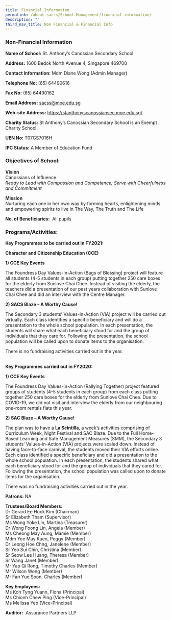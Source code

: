 ```yaml
---
title: Financial Information
permalink: /about-sacss/School-Management/financial-information/
description: ""
third_nav_title: Non Financial & Financial Info
---
```

### Non-Financial Information

**Name of School:**&nbsp;St. Anthony’s Canossian Secondary School

**Address:**&nbsp;1600 Bedok North Avenue 4, Singapore 469700

**Contact Information:**&nbsp;Mdm Diane Wong (Admin Manager)

**Telephone No:**&nbsp;(65)&nbsp;64490616

**Fax No:**&nbsp;(65) 64490162

**Email Address:**&nbsp;[sacss@moe.edu.sg](mailto:sacss@moe.edu.sg)

**Web-site Address:**&nbsp;<a href="https://stanthonyscanossiansec.moe.edu.sg/" target="_blank">https://stanthonyscanossiansec.moe.edu.sg/</a>

**Charity Status:**&nbsp;St Anthony’s Canossian Secondary School is an&nbsp;Exempt Charity School.

**UEN No:**&nbsp;T07GS7016H

**IPC Status:**&nbsp;A Member of Education Fund

### Objectives of School:

**Vision**  
Canossians of Influence  
_Ready to Lead with Compassion and Competence; Serve with Cheerfulness and Commitment_

**Mission**  
Nurturing each one in her own way by forming hearts, enlightening minds and empowering spirits to live in The Way, The Truth and The Life

**No. of Beneficiaries:**&nbsp;&nbsp;All pupils&nbsp;

### Programs/Activities:

**Key Programmes to be carried out in FY2021:**

**Character and Citizenship Education (CCE)**

**1) CCE Key Events**

The Foundress Day Values-in-Action (Bags of Blessing) project will feature all students (4-5 students in each group) putting together 250 care boxes for the elderly from Sunlove Chai Chee. Instead of visiting the elderly, the teachers did a presentation of our past years collaboration with Sunlove Chai Chee and did an interview with the Centre Manager.&nbsp;

**2) SACS Blaze – A Worthy Cause!**

The Secondary 3 students’ Values-in-Action (VIA) project will&nbsp;be carried out virtually. Each class identifies a specific&nbsp;beneficiary and will do a presentation to the whole school population. In each presentation, the students will share what each beneficiary stood for and the group of individuals that they care for. Following the presentation, the school population will be called upon to donate items to the organisation.

There is no fundraising activities carried out in the year.  
&nbsp;

**Key Programmes carried out in FY2020:**

**1) CCE Key Events**

The Foundress Day Values-in-Action (Rallying Together) project featured groups of students (4-5 students in each group) from each class putting together 250 care boxes for the elderly from Sunlove Chai Chee. Due to COVID-19, we did not visit and interview the elderly from our neighbouring one-room rentals flats this year.

**2) SAC Blaze – A Worthy Cause!**

The plan was to have a&nbsp;**La Scintilla**, a week’s activities comprising of Curriculum Week, Night Festival and SAC Blaze. Due to the Full Home-Based Learning and Safe Management Measures (SMM), the Secondary 3 students’ Values-in-Action (VIA) projects were scaled down. Instead of having face-to-face carnival, the students moved their VIA efforts online. Each class identified a specific beneficiary and did a presentation to the whole school population. In each presentation, the students shared what each beneficiary stood for and the group of individuals that they cared for. Following the presentation, the school population was called upon to donate items for the organisation.&nbsp;

There was no fundraising activities carried out in the year.

**Patrons:**&nbsp;NA

**Trustees/Board Members:**  
Dr Gerard Ee Hock Kim (Chairman)  
Sr Elizabeth Tham (Supervisor)  
Ms Wong Yoke Lin, Martina (Treasurer)  
Dr Wong Foong Lin, Angela (Member)  
Ms Cheong May Aung, Mamie (Member)  
Mdm Yee May Kuen, Peggy (Member)  
Dr Leong Hoe Chng, Janelene (Member)  
Sr Yeo Sui Chin, Christina (Member)  
Sr Seow Lee Huang, Theresa (Member)  
Sr Wang Janet (Member)  
Mr Yap Qi Rong, Timothy Charles (Member)  
Mr Wilson Wong (Member)  
Mr Fan Yue Soon, Charles (Member)&nbsp;

**Key Employees:**  
        <!-- /\* Font Definitions \*/ @font-face {font-family:"Cambria Math"; panose-1:2 4 5 3 5 4 6 3 2 4; mso-font-charset:0; mso-generic-font-family:roman; mso-font-pitch:variable; mso-font-signature:3 0 0 0 1 0;} @font-face {font-family:DengXian; panose-1:2 1 6 0 3 1 1 1 1 1; mso-font-alt:等线; mso-font-charset:134; mso-generic-font-family:auto; mso-font-pitch:variable; mso-font-signature:-1610612033 953122042 22 0 262159 0;} @font-face {font-family:Calibri; panose-1:2 15 5 2 2 2 4 3 2 4; mso-font-charset:0; mso-generic-font-family:swiss; mso-font-pitch:variable; mso-font-signature:-469750017 -1073732485 9 0 511 0;} @font-face {font-family:"\\@DengXian"; panose-1:2 1 6 0 3 1 1 1 1 1; mso-font-charset:134; mso-generic-font-family:auto; mso-font-pitch:variable; mso-font-signature:-1610612033 953122042 22 0 262159 0;} /\* Style Definitions \*/ p.MsoNormal, li.MsoNormal, div.MsoNormal {mso-style-unhide:no; mso-style-qformat:yes; mso-style-parent:""; margin:0in; mso-pagination:widow-orphan; font-size:11.0pt; font-family:"Calibri",sans-serif; mso-fareast-font-family:DengXian; mso-fareast-theme-font:minor-fareast;} .MsoChpDefault {mso-style-type:export-only; mso-default-props:yes; font-size:10.0pt; mso-ansi-font-size:10.0pt; mso-bidi-font-size:10.0pt; mso-font-kerning:0pt; mso-ligatures:none;} @page WordSection1 {size:8.5in 11.0in; margin:1.0in 1.0in 1.0in 1.0in; mso-header-margin:.5in; mso-footer-margin:.5in; mso-paper-source:0;} div.WordSection1 {page:WordSection1;} -->
Ms Koh Tyng Yuann, Fiona (Principal)  
Ms Chionh Chew Ping (Vice-Principal)  
Ms Melissa Yeo (Vice-Principal)

**Auditor:**&nbsp;&nbsp;Assurance Partners LLP